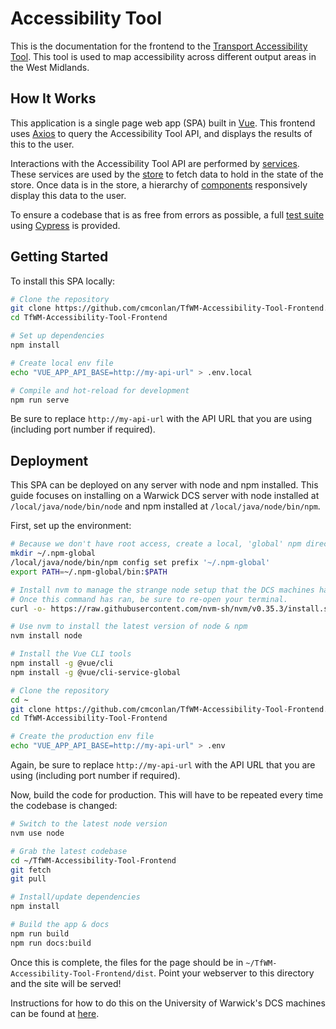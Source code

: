 # Accessibility Tool

This is the documentation for the frontend to the [Transport Accessibility Tool](https://github.com/cmconlan/TfWM-Accessibility-Tool). This tool is used to map accessibility across different output areas in the West Midlands.

## How It Works

This application is a single page web app (SPA) built in [Vue](https://vuejs.org). This frontend uses [Axios](https://github.com/axios/axios) to query the Accessibility Tool API, and displays the results of this to the user.

Interactions with the Accessibility Tool API are performed by [services](/services). These services are used by the [store](/store) to fetch data to hold in the state of the store. Once data is in the store, a hierarchy of [components](/components) responsively display this data to the user.

To ensure a codebase that is as free from errors as possible, a full [test suite](/tests) using [Cypress](https://www.cypress.io/) is provided.

## Getting Started
To install this SPA locally:
```bash
# Clone the repository
git clone https://github.com/cmconlan/TfWM-Accessibility-Tool-Frontend.git
cd TfWM-Accessibility-Tool-Frontend

# Set up dependencies
npm install

# Create local env file
echo "VUE_APP_API_BASE=http://my-api-url" > .env.local

# Compile and hot-reload for development
npm run serve
```

Be sure to replace `http://my-api-url` with the API URL that you are using (including port number if required).

## Deployment
This SPA can be deployed on any server with node and npm installed. This guide focuses on installing on a Warwick DCS server with node installed at `/local/java/node/bin/node` and npm installed at `/local/java/node/bin/npm`.

First, set up the environment:
```bash
# Because we don't have root access, create a local, 'global' npm directory
mkdir ~/.npm-global
/local/java/node/bin/npm config set prefix '~/.npm-global'
export PATH=~/.npm-global/bin:$PATH

# Install nvm to manage the strange node setup that the DCS machines have
# Once this command has ran, be sure to re-open your terminal.
curl -o- https://raw.githubusercontent.com/nvm-sh/nvm/v0.35.3/install.sh | bash

# Use nvm to install the latest version of node & npm
nvm install node

# Install the Vue CLI tools
npm install -g @vue/cli
npm install -g @vue/cli-service-global

# Clone the repository
cd ~
git clone https://github.com/cmconlan/TfWM-Accessibility-Tool-Frontend.git
cd TfWM-Accessibility-Tool-Frontend

# Create the production env file
echo "VUE_APP_API_BASE=http://my-api-url" > .env
```
Again, be sure to replace `http://my-api-url` with the API URL that you are using (including port number if required).

Now, build the code for production. This will have to be repeated every time the codebase is changed:
```bash
# Switch to the latest node version
nvm use node

# Grab the latest codebase
cd ~/TfWM-Accessibility-Tool-Frontend
git fetch
git pull

# Install/update dependencies
npm install

# Build the app & docs
npm run build
npm run docs:build
```
Once this is complete, the files for the page should be in `~/TfWM-Accessibility-Tool-Frontend/dist`. Point your webserver to this directory and the site will be served!

Instructions for how to do this on the University of Warwick's DCS machines can be found at [here](https://warwick.ac.uk/fac/sci/dcs/intranet/user_guide/apache/).
